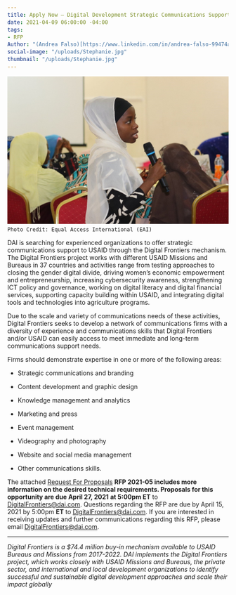 ```yaml
---
title: Apply Now – Digital Development Strategic Communications Support IQC
date: 2021-04-09 06:00:00 -04:00
tags:
- RFP
Author: "(Andrea Falso)[https://www.linkedin.com/in/andrea-falso-99474a103/]"
social-image: "/uploads/Stephanie.jpg"
thumbnail: "/uploads/Stephanie.jpg"
---
```


![Stephanie.jpg](/uploads/Stephanie.jpg)`Photo Credit: Equal Access International (EAI)`

DAI is searching for experienced organizations to offer strategic communications support to USAID through the Digital Frontiers mechanism. The Digital Frontiers project works with different USAID Missions and Bureaus in 37 countries and activities range from testing approaches to closing the gender digital divide, driving women’s economic empowerment and entrepreneurship, increasing cybersecurity awareness, strengthening ICT policy and governance, working on digital literacy and digital financial services, supporting capacity building within USAID, and integrating digital tools and technologies into agriculture programs.

<!--more-->

Due to the scale and variety of communications needs of these activities, Digital Frontiers seeks to develop a network of communications firms with a diversity of experience and communications skills that Digital Frontiers and/or USAID can easily access to meet immediate and long-term communications support needs.

Firms should demonstrate expertise in one or more of the following areas:

* Strategic communications and branding

* Content development and graphic design

* Knowledge management and analytics

* Marketing and press

* Event management

* Videography and photography

* Website and social media management

* Other communications skills.

The attached [Request For Proposals](https://docs.google.com/document/d/1Ld9nXeJ1rejVsXWO1ui5CCem1kAFQSt-cYWWFT-l3sI/edit?usp=sharing) **RFP 2021-05 includes more information on the desired technical requirements. Proposals for this opportunity are due April 27, 2021** **at 5:00pm ET** to [DigitalFrontiers@dai.com](mailto:DigitalFrontiers@dai.com). Questions regarding the RFP are due by April 15, 2021 by 5:00pm **ET** to [DigitalFrontiers@dai.com](mailto:DigitalFrontiers@dai.com). If you are interested in receiving updates and further communications regarding this RFP, please email [DigitalFrontiers@dai.com](mailto:DigitalFrontiers@dai.com).

---

*Digital Frontiers is a $74.4 million buy-in mechanism available to USAID Bureaus and Missions from 2017-2022. DAI implements the Digital Frontiers project, which works closely with USAID Missions and Bureaus, the private sector, and international and local development organizations to identify successful and sustainable digital development approaches and scale their impact globally*